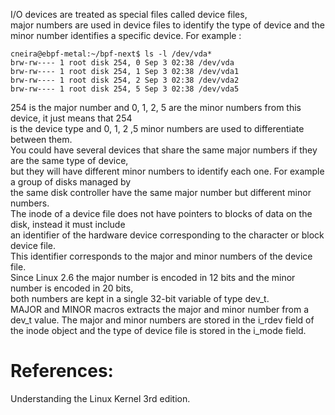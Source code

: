 I/O devices are treated as special files called device files,  
major numbers are used in device files to identify the type of device and the minor number identifies a specific device. 
For example :  
```
cneira@ebpf-metal:~/bpf-next$ ls -l /dev/vda*
brw-rw---- 1 root disk 254, 0 Sep 3 02:38 /dev/vda
brw-rw---- 1 root disk 254, 1 Sep 3 02:38 /dev/vda1
brw-rw---- 1 root disk 254, 2 Sep 3 02:38 /dev/vda2
brw-rw---- 1 root disk 254, 5 Sep 3 02:38 /dev/vda5
```

254 is the major number and 0, 1, 2, 5 are the minor numbers from this device, it just means that 254  
is the device type and 0, 1, 2 ,5 minor numbers are used to differentiate between them.   
You could have several devices that share the same major numbers if they are the same type of device,  
but they will have different minor numbers to identify each one. For example a group of disks managed by  
the same disk controller have the same major number but different minor numbers.  
The inode of a device file does not have pointers to blocks of data on the disk, instead it must include  
an identifier of the hardware device corresponding to the character or block device file.  
This identifier corresponds to the major and minor numbers of the device file.  
Since Linux 2.6 the major number is encoded in 12 bits and the minor number is encoded in 20 bits,  
both numbers are kept in a single 32-bit variable of type dev_t.  
MAJOR and MINOR macros extracts the major and minor number from a dev_t value.
The major and minor numbers are stored in the i_rdev field of the inode object and the type of device file is stored in the i_mode field.

# References:
Understanding the Linux Kernel 3rd edition.
